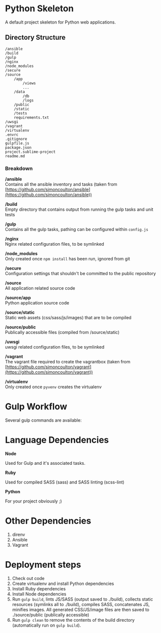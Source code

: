 # Python Skeleton

A default project skeleton for Python web applications. 

## Directory Structure

    /ansible
    /build
    /gulp
    /nginx
    /node_modules
    /secure
    /source
    	/app
    		/views
    		... 
    	/data
    		/db
    		/logs
    	/public
    	/static
    	/tests
    	requirements.txt
    /uwsgi
    /vagrant
    /virtualenv
    .envrc
    .gitignore
    gulpfile.js
    package.json
    project.sublime-project
    readme.md

### Breakdown

**/ansible**  
Contains all the ansible inventory and tasks (taken from [https://github.com/simoncoulton/ansible](https://github.com/simoncoulton/ansible))

**/build**  
Empty directory that contains output from running the gulp tasks and unit tests

**/gulp**  
Contains all the gulp tasks, pathing can be configured within `config.js`

**/nginx**  
Nginx related configuration files, to be symlinked

**/node_modules**  
Only created once `npm install` has been run, ignored from git

**/secure**  
Configuration settings that shouldn't be committed to the public repository

**/source**  
All application related source code

**/source/app**  
Python application source code

**/source/static**  
Static web assets (css/sass/js/images) that are to be compiled

**/source/public**  
Publically accessible files (compiled from /source/static)

**/uwsgi**  
uwsgi related configuration files, to be symlinked

**/vagrant**  
The vagrant file required to create the vagrantbox (taken from [https://github.com/simoncoulton/vagrant](https://github.com/simoncoulton/vagrant))

**/virtualenv**  
Only created once `pyvenv` creates the virtualenv

# Gulp Workflow

Several gulp commands are available:

# Language Dependencies

**Node**

Used for Gulp and it's associated tasks.

**Ruby**

Used for compiled SASS (sass) and SASS linting (scss-lint)

**Python**

For your project obviously ;)

# Other Dependencies
1. direnv
2. Ansible
3. Vagrant

# Deployment steps

1. Check out code
2. Create virtualenv and install Python dependencies
3. Install Ruby dependencies
4. Install Node dependencies
5. Run `gulp build`, lints JS/SASS (output saved to ./build), collects static resources (symlinks all to ./build), compiles SASS, concatenates JS, minifies images. All generated CSS/JS/image files are then saved to ./source/public (publically accessible)
6. Run `gulp clean` to remove the contents of the build directory (automatically run on `gulp build`).
